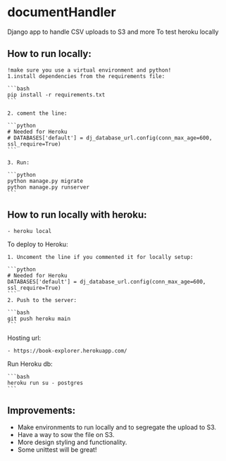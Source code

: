 
# documentHandler

Django app to handle CSV uploads to S3 and more
To test heroku locally

## How to run locally:
    !make sure you use a virtual environment and python!
    1.install dependencies from the requirements file:
    
    ```bash
    pip install -r requirements.txt
    ```
    
    2. coment the line:
    
    ```python
    # Needed for Heroku
    # DATABASES['default'] = dj_database_url.config(conn_max_age=600, ssl_require=True)
    ```
    
    3. Run:
    
    ```python
    python manage.py migrate
    python manage.py runserver
    ```
    

## How to run locally with heroku:
    - heroku local
    
To deploy to Heroku:

    1. Uncoment the line if you commented it for locally setup:
    
    ```python
    # Needed for Heroku
    DATABASES['default'] = dj_database_url.config(conn_max_age=600, ssl_require=True)
    ```
    2. Push to the server:
    
    ```bash
    git push heroku main
    ```
    
Hosting url:

    - https://book-explorer.herokuapp.com/

Run Heroku db:

    ```bash
    heroku run su - postgres
    ```
    
## Improvements:
- Make environments to run locally and to segregate the upload to S3.
- Have a way to sow the file on S3.
- More design styling and functionality.
- Some unittest will be great!

